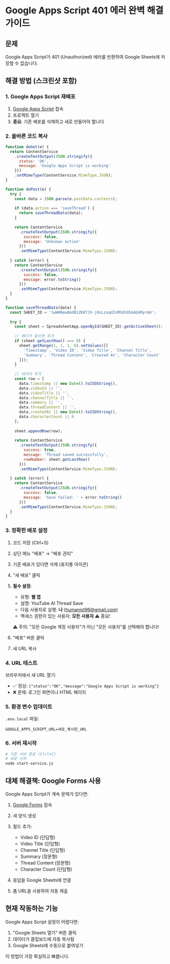 # Google Apps Script 401 에러 완벽 해결 가이드

## 문제
Google Apps Script가 401 (Unauthorized) 에러를 반환하여 Google Sheets에 저장할 수 없습니다.

## 해결 방법 (스크린샷 포함)

### 1. Google Apps Script 재배포

1. [Google Apps Script](https://script.google.com) 접속
2. 프로젝트 열기
3. **중요**: 기존 배포를 삭제하고 새로 만들어야 합니다

### 2. 올바른 코드 복사

```javascript
function doGet(e) {
  return ContentService
    .createTextOutput(JSON.stringify({
      status: 'OK',
      message: 'Google Apps Script is working'
    }))
    .setMimeType(ContentService.MimeType.JSON);
}

function doPost(e) {
  try {
    const data = JSON.parse(e.postData.contents);
    
    if (data.action === 'saveThread') {
      return saveThreadData(data);
    }
    
    return ContentService
      .createTextOutput(JSON.stringify({
        success: false,
        message: 'Unknown action'
      }))
      .setMimeType(ContentService.MimeType.JSON);
      
  } catch (error) {
    return ContentService
      .createTextOutput(JSON.stringify({
        success: false,
        message: error.toString()
      }))
      .setMimeType(ContentService.MimeType.JSON);
  }
}

function saveThreadData(data) {
  const SHEET_ID = '1wWHBewQmdB1ZK0TJV-j0sLzaqdZsMhG59SkAGGMyrmU';
  
  try {
    const sheet = SpreadsheetApp.openById(SHEET_ID).getActiveSheet();
    
    // 헤더가 없으면 추가
    if (sheet.getLastRow() === 0) {
      sheet.getRange(1, 1, 1, 8).setValues([[
        'Timestamp', 'Video ID', 'Video Title', 'Channel Title', 
        'Summary', 'Thread Content', 'Created At', 'Character Count'
      ]]);
    }
    
    // 데이터 추가
    const row = [
      data.timestamp || new Date().toISOString(),
      data.videoId || '',
      data.videoTitle || '',
      data.channelTitle || '',
      data.summary || '',
      data.threadContent || '',
      data.createdAt || new Date().toISOString(),
      data.characterCount || 0
    ];
    
    sheet.appendRow(row);
    
    return ContentService
      .createTextOutput(JSON.stringify({
        success: true,
        message: 'Thread saved successfully',
        rowNumber: sheet.getLastRow()
      }))
      .setMimeType(ContentService.MimeType.JSON);
      
  } catch (error) {
    return ContentService
      .createTextOutput(JSON.stringify({
        success: false,
        message: 'Save failed: ' + error.toString()
      }))
      .setMimeType(ContentService.MimeType.JSON);
  }
}
```

### 3. 정확한 배포 설정

1. 코드 저장 (Ctrl+S)
2. 상단 메뉴 "배포" → "배포 관리"
3. 기존 배포가 있다면 삭제 (휴지통 아이콘)
4. "새 배포" 클릭
5. **필수 설정**:
   - 유형: **웹 앱**
   - 설명: YouTube AI Thread Save
   - 다음 사용자로 실행: **나** (humanist96@gmail.com)
   - 액세스 권한이 있는 사용자: **모든 사용자** ⚠️ 중요!
   
   ⚠️ 주의: "모든 Google 계정 사용자"가 아닌 "모든 사용자"를 선택해야 합니다!

6. "배포" 버튼 클릭
7. 새 URL 복사

### 4. URL 테스트

브라우저에서 새 URL 열기:
- ✅ 정상: `{"status":"OK","message":"Google Apps Script is working"}`
- ❌ 문제: 로그인 화면이나 HTML 페이지

### 5. 환경 변수 업데이트

`.env.local` 파일:
```
GOOGLE_APPS_SCRIPT_URL=새로_복사한_URL
```

### 6. 서버 재시작

```bash
# 기존 서버 종료 (Ctrl+C)
# 새로 시작
node start-service.js
```

## 대체 해결책: Google Forms 사용

Google Apps Script가 계속 문제가 있다면:

1. [Google Forms](https://forms.google.com) 접속
2. 새 양식 생성
3. 필드 추가:
   - Video ID (단답형)
   - Video Title (단답형)
   - Channel Title (단답형)
   - Summary (장문형)
   - Thread Content (장문형)
   - Character Count (단답형)

4. 응답을 Google Sheets에 연결
5. 폼 URL을 사용하여 자동 제출

## 현재 작동하는 기능

Google Apps Script 설정이 어렵다면:
1. "Google Sheets 열기" 버튼 클릭
2. 데이터가 클립보드에 자동 복사됨
3. Google Sheets에 수동으로 붙여넣기

이 방법이 가장 확실하고 빠릅니다.